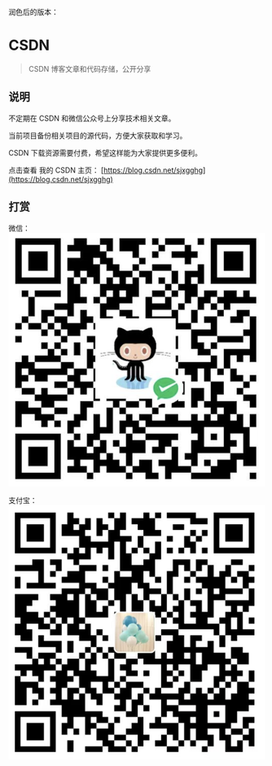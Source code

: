 润色后的版本：

# CSDN

> CSDN 博客文章和代码存储，公开分享

## 说明

不定期在 CSDN 和微信公众号上分享技术相关文章。

当前项目备份相关项目的源代码，方便大家获取和学习。

CSDN 下载资源需要付费，希望这样能为大家提供更多便利。



点击查看 我的 CSDN 主页： [https://blog.csdn.net/sjxgghg](https://blog.csdn.net/sjxgghg)



## 打赏

微信：
![微信img加载失败](imgs/wechat.png)



支付宝：
![支付宝img加载失败](imgs/alipay.png)
